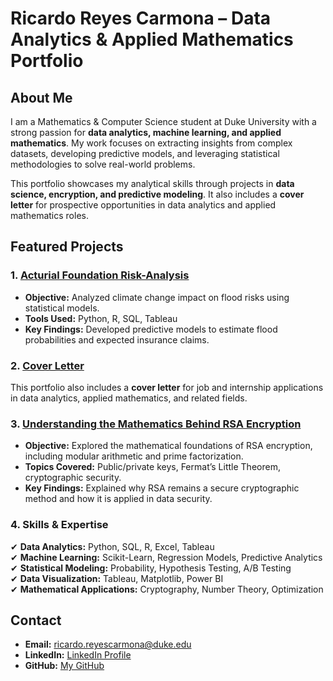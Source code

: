 # Ricardo Reyes Carmona – Data Analytics & Applied Mathematics Portfolio  

## About Me  
I am a Mathematics & Computer Science student at Duke University with a strong passion for **data analytics, machine learning, and applied mathematics**. My work focuses on extracting insights from complex datasets, developing predictive models, and leveraging statistical methodologies to solve real-world problems.  

This portfolio showcases my analytical skills through projects in **data science, encryption, and predictive modeling**. It also includes a **cover letter** for prospective opportunities in data analytics and applied mathematics roles.  

## Featured Projects  

### 1. [Acturial Foundation Risk-Analysis](Acturial-Foundation-Risk-Analysis)  
- **Objective:** Analyzed climate change impact on flood risks using statistical models.  
- **Tools Used:** Python, R, SQL, Tableau  
- **Key Findings:** Developed predictive models to estimate flood probabilities and expected insurance claims.  

### 2. [Cover Letter](Cover-Letter)  
This portfolio also includes a **cover letter** for job and internship applications in data analytics, applied mathematics, and related fields.

### 3. [Understanding the Mathematics Behind RSA Encryption](RSA-Mathematics-Breakdown)  
- **Objective:** Explored the mathematical foundations of RSA encryption, including modular arithmetic and prime factorization.  
- **Topics Covered:** Public/private keys, Fermat’s Little Theorem, cryptographic security.  
- **Key Findings:** Explained why RSA remains a secure cryptographic method and how it is applied in data security.  

### 4. Skills & Expertise  
✔ **Data Analytics:** Python, SQL, R, Excel, Tableau  
✔ **Machine Learning:** Scikit-Learn, Regression Models, Predictive Analytics  
✔ **Statistical Modeling:** Probability, Hypothesis Testing, A/B Testing  
✔ **Data Visualization:** Tableau, Matplotlib, Power BI  
✔ **Mathematical Applications:** Cryptography, Number Theory, Optimization   

## Contact  
- **Email:** ricardo.reyescarmona@duke.edu  
- **LinkedIn:** [LinkedIn Profile](your-link-here)  
- **GitHub:** [My GitHub](https://github.com/yourusername)  
